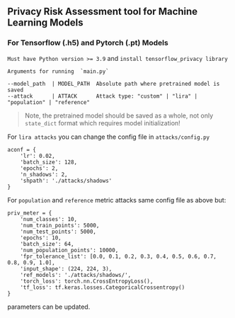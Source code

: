 ## Privacy Risk Assessment tool for Machine Learning Models


### For Tensorflow (.h5) and Pytorch (.pt) Models

`Must have Python version >= 3.9`  and  `install tensorflow_privacy library`
    
    Arguments for running  `main.py`
    
    --model_path  | MODEL_PATH  Absolute path where pretrained model is saved                            
    --attack      | ATTACK      Attack type: "custom" | "lira" | "population" | "reference"

> Note, the pretrained model should be saved as a whole, not only `state_dict` format which requires model initialization!

For `lira attacks` you can change the config file in `attacks/config.py`

    aconf = {
        'lr': 0.02,
        'batch_size': 128,
        'epochs': 2,
        'n_shadows': 2,
        'shpath': './attacks/shadows'
    }

For `population` and `reference` metric attacks same config file as above but:

    priv_meter = {
        'num_classes': 10,
        'num_train_points': 5000,
        'num_test_points': 5000,
        'epochs': 10,
        'batch_size': 64,
        'num_population_points': 10000,
        'fpr_tolerance_list': [0.0, 0.1, 0.2, 0.3, 0.4, 0.5, 0.6, 0.7, 0.8, 0.9, 1.0],
        'input_shape': (224, 224, 3),
        'ref_models': './attacks/shadows/',
        'torch_loss': torch.nn.CrossEntropyLoss(),
        'tf_loss': tf.keras.losses.CategoricalCrossentropy()
    }

parameters can be updated.